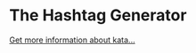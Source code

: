 The Hashtag Generator
=
[Get more information about kata...](https://www.codewars.com//kata/52449b062fb80683ec000024)